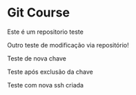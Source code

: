 # Git Course

Este é um repositorio teste 

Outro teste de modificação via repositório!

Teste de nova chave

Teste após exclusão da chave

Teste com nova ssh criada
